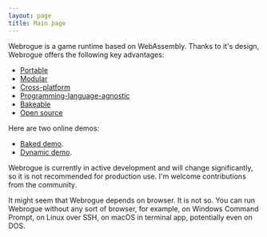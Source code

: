 ```yaml
---
layout: page
title: Main page
---
```


Webrogue is a game runtime based on WebAssembly. 
Thanks to it's design, Webrogue offers the following key advantages:
- [Portable](benefits/portable)
- [Modular](benefits/modular)
- [Cross-platform](benefits/cross_platform)
- [Programming-language-agnostic](benefits/programming_languages)
- [Bakeable](benefits/bakeable)
- [Open source](https://github.com/webrogue-runtume/webrogue)

Here are two online demos:
- [Baked demo](baked_game/).
- [Dynamic demo](game/).

Webrogue is currently in active development and will change significantly, so it is not recommended for production use. 
I'm welcome contributions from the community.

It might seem that Webrogue depends on browser. 
It is not so. 
You can run Webrogue without any sort of browser, for example, on Windows Command Prompt, on Linux over SSH, on macOS in terminal app, potentially even on DOS.
